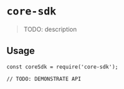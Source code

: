 # `core-sdk`

> TODO: description

## Usage

```
const coreSdk = require('core-sdk');

// TODO: DEMONSTRATE API
```
